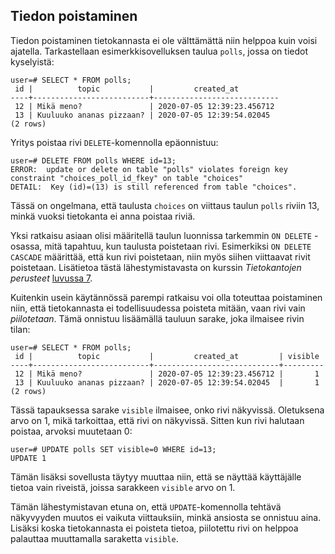 ## Tiedon poistaminen

Tiedon poistaminen tietokannasta ei ole välttämättä niin helppoa kuin voisi ajatella. Tarkastellaan esimerkkisovelluksen taulua `polls`, jossa on tiedot kyselyistä:

```prompt
user=# SELECT * FROM polls;
 id |          topic           |         created_at         
----+--------------------------+----------------------------
 12 | Mikä meno?               | 2020-07-05 12:39:23.456712
 13 | Kuuluuko ananas pizzaan? | 2020-07-05 12:39:54.02045
(2 rows)
```

Yritys poistaa rivi `DELETE`-komennolla epäonnistuu:

```prompt
user=# DELETE FROM polls WHERE id=13;
ERROR:  update or delete on table "polls" violates foreign key constraint "choices_poll_id_fkey" on table "choices"
DETAIL:  Key (id)=(13) is still referenced from table "choices".
```

Tässä on ongelmana, että taulusta `choices` on viittaus taulun `polls` riviin 13, minkä vuoksi tietokanta ei anna poistaa riviä.

Yksi ratkaisu asiaan olisi määritellä taulun luonnissa tarkemmin `ON DELETE` -osassa, mitä tapahtuu, kun taulusta poistetaan rivi. Esimerkiksi `ON DELETE CASCADE` määrittää, että kun rivi poistetaan, niin myös siihen viittaavat rivit poistetaan. Lisätietoa tästä lähestymistavasta on kurssin _Tietokantojen perusteet_ [luvussa 7](https://tikape.mooc.fi/kevat-2021/content/osa-7/#viittaukset-ja-poistot).

Kuitenkin usein käytännössä parempi ratkaisu voi olla toteuttaa poistaminen niin, että tietokannasta ei todellisuudessa poisteta mitään, vaan rivi vain _piilotetaan_. Tämä onnistuu lisäämällä tauluun sarake, joka ilmaisee rivin tilan:

```prompt
user=# SELECT * FROM polls;
 id |          topic           |         created_at         | visible 
----+--------------------------+----------------------------+---------
 12 | Mikä meno?               | 2020-07-05 12:39:23.456712 |       1
 13 | Kuuluuko ananas pizzaan? | 2020-07-05 12:39:54.02045  |       1
(2 rows)
```

Tässä tapauksessa sarake `visible` ilmaisee, onko rivi näkyvissä. Oletuksena arvo on 1, mikä tarkoittaa, että rivi on näkyvissä. Sitten kun rivi halutaan poistaa, arvoksi muutetaan 0:

```prompt
user=# UPDATE polls SET visible=0 WHERE id=13;
UPDATE 1
```

Tämän lisäksi sovellusta täytyy muuttaa niin, että se näyttää käyttäjälle tietoa vain riveistä, joissa sarakkeen `visible` arvo on 1.

Tämän lähestymistavan etuna on, että `UPDATE`-komennolla tehtävä näkyvyyden muutos ei vaikuta viittauksiin, minkä ansiosta se onnistuu aina. Lisäksi koska tietokannasta ei poisteta tietoa, piilotettu rivi on helppoa palauttaa muuttamalla saraketta `visible`.
